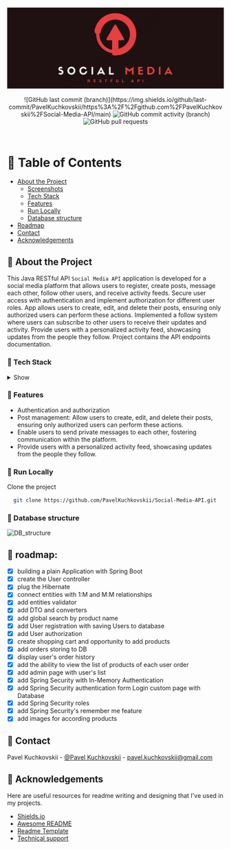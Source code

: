 <div align="center">

![e-shop-logo](userservice/src/main/resources/img/logo_readme.JPG)

<!-- Badges -->
<p>
<a>
![GitHub last commit (branch)](https://img.shields.io/github/last-commit/PavelKuchkovskii/https%3A%2F%2Fgithub.com%2FPavelKuchkovskii%2FSocial-Media-API/main)
</a>
<a>
<img alt="GitHub commit activity (branch)" src="https://img.shields.io/github/commit-activity/m/PavelKuchkovskii/Social-Media-API/develop?style=for-the-badge">
</a>
<a>
<img alt="GitHub pull requests" src="https://img.shields.io/github/issues-pr/PavelKuchkovskii/Social-Media-API?style=for-the-badge">
</a>
</p>
</div>

<br />

<!-- Table of Contents -->

# :notebook_with_decorative_cover: Table of Contents

- [About the Project](#star2-about-the-project)
    * [Screenshots](#camera-screenshots)
    * [Tech Stack](#space_invader-tech-stack)
    * [Features](#dart-features)
    * [Run Locally](#running-run-locally)
    * [Database structure](#key-database-structure)
- [Roadmap](#compass-roadmap)
- [Contact](#handshake-contact)
- [Acknowledgements](#gem-acknowledgements)

<!-- About the Project -->

## :star2: About the Project

<!-- Screenshots -->

This Java RESTful API `Social Media API` application is developed for a social media platform that allows users to register, create posts, message each other, follow other users, and receive activity feeds.
Secure user access with authentication and implement authorization for different user roles. App allows users to create, edit, and delete their posts, ensuring only authorized users can perform these actions.
Implemented a follow system where users can subscribe to other users to receive their updates and activity. Provide users with a personalized activity feed, showcasing updates from the people they follow.
Project contains the API endpoints documentation.

<!-- TechStack -->

### :space_invader: Tech Stack

<details>
  <summary>Show</summary>
  <ul>
    <li><a>Java 11</a></li>
    <li><a>Spring 2.7.14 (Spring boot, Spring Security, Spring web, Spring data JPA)</a></li>
    <li><a>Maven 3.8.1</a></li>
    <li><a>Postgresql</a></li>
    <li><a>FlyWay</a></li>
    <li><a>Modelmapper 3.1.0</a></li>
    <li><a>JUnit 5</a></li>
  </ul>
</details>

<!-- Features -->

### :dart: Features

- Authentication and authorization
- Post management: Allow users to create, edit, and delete their posts, ensuring only authorized users can perform these actions.
- Enable users to send private messages to each other, fostering communication within the platform.
- Provide users with a personalized activity feed, showcasing updates from the people they follow.

<!-- Run Locally -->
### :running: Run Locally

Clone the project

```bash
  git clone https://github.com/PavelKuchkovskii/Social-Media-API.git
```

<!-- Database struct -->
### :key: Database structure

![DB_structure](src/main/resources/static/img/DB_structure.png)

<!-- Roadmap -->
## :compass: roadmap:

* [x] building a plain Application with Spring Boot
* [x] create the User controller
* [x] plug the Hibernate
* [x] connect entities with 1:M and M:M relationships
* [x] add entities validator
* [x] add DTO and converters
* [x] add global search by product name
* [x] add User registration with saving Users to database
* [x] add User authorization
* [x] create shopping cart and opportunity to add products
* [x] add orders storing to DB
* [x] display user's order history
* [x] add the ability to view the list of products of each user order
* [x] add admin page with user's list
* [x] add Spring Security with In-Memory Authentication
* [x] add Spring Security authentication form Login custom page with Database
* [x] add Spring Security roles
* [x] add Spring Security's remember me feature
* [x] add images for according products

## :handshake: Contact

Pavel Kuchkovskii - [@Pavel Kuchkovskii](https://https://www.linkedin.com/in/pavel-kuchkovskii-581400212/) - pavel.kuchkovskii@gmail.com

<!-- Acknowledgments -->

## :gem: Acknowledgements

Here are useful resources for readme writing and designing that I've used in my projects.

- [Shields.io](https://shields.io/)
- [Awesome README](https://github.com/matiassingers/awesome-readme)
- [Readme Template](https://github.com/othneildrew/Best-README-Template)
- [Technical support](https://www.baeldung.com)